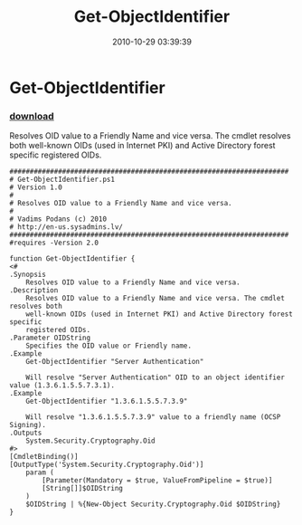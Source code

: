 ﻿---
pid:            2334
poster:         vpodans
title:          Get-ObjectIdentifier
date:           2010-10-29 03:39:39
format:         posh
parent:         0
parent:         0

---

# Get-ObjectIdentifier

### [download](2334.ps1)

Resolves OID value to a Friendly Name and vice versa. The cmdlet resolves both well-known OIDs (used in Internet PKI) and Active Directory forest specific registered OIDs.


```posh
#####################################################################
# Get-ObjectIdentifier.ps1
# Version 1.0
#
# Resolves OID value to a Friendly Name and vice versa.
#
# Vadims Podans (c) 2010
# http://en-us.sysadmins.lv/
#####################################################################
#requires -Version 2.0

function Get-ObjectIdentifier {
<#
.Synopsis
	Resolves OID value to a Friendly Name and vice versa.
.Description
	Resolves OID value to a Friendly Name and vice versa. The cmdlet resolves both
	well-known OIDs (used in Internet PKI) and Active Directory forest specific
	registered OIDs.
.Parameter OIDString
	Specifies the OID value or Friendly name.
.Example
	Get-ObjectIdentifier "Server Authentication"
	
	Will resolve "Server Authentication" OID to an object identifier value (1.3.6.1.5.5.7.3.1).
.Example
	Get-ObjectIdentifier "1.3.6.1.5.5.7.3.9"
	
	Will resolve "1.3.6.1.5.5.7.3.9" value to a friendly name (OCSP Signing).
.Outputs
	System.Security.Cryptography.Oid
#>
[CmdletBinding()]
[OutputType('System.Security.Cryptography.Oid')]
	param (
		[Parameter(Mandatory = $true, ValueFromPipeline = $true)]
		[String[]]$OIDString
	)
	$OIDString | %{New-Object Security.Cryptography.Oid $OIDString}
}
```
